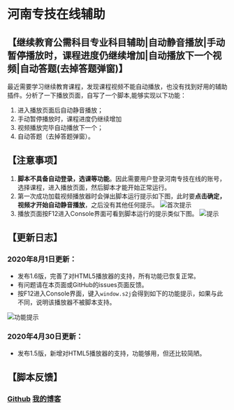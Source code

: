# 河南专技在线辅助

## 【继续教育公需科目专业科目辅助|自动静音播放|手动暂停播放时，课程进度仍继续增加|自动播放下一个视频|自动答题(去掉答题弹窗)】

最近需要学习继续教育课程，发现课程视频不能自动播放，也没有找到好用的辅助插件。分析了一下播放页面，自写了一个脚本,能够实现以下功能：

 1. 进入播放页面后自动静音播放；
 2. 手动暂停播放时，课程进度仍继续增加
 3. 视频播放完毕自动播放下一个；
 4. 自动答题（去掉答题弹窗）。

## 【注意事项】

1. **脚本不具备自动登录，选课等功能**。因此需要用户登录河南专技在线的账号，选择课程，进入播放页面，然后脚本才能开始正常运行。
2. 第一次成功加载视频播放器时会弹出脚本运行提示如下图，此时要**点击确定，视频才开始自动静音播放**，之后没有其他任何提示。
![首次提示](https://raw.githubusercontent.com/huangdiv/user-scripts/master/hnzj/1.png)
3. 播放页面按F12进入Console界面可看到脚本运行的提示类似下图。
![提示](https://raw.githubusercontent.com/huangdiv/user-scripts/master/hnzj/2.png)

## 【更新日志】
### 2020年8月1日更新：
- 发布1.6版，完善了对HTML5播放器的支持，所有功能已恢复正常。
- 有问题请在本页面或GitHub的issues页面反馈。
- 按F12进入Console界面，键入`window.s2j`会得到如下的功能提示，如果与此不同，说明该播放器不被脚本支持。

![功能提示](https://raw.githubusercontent.com/huangdiv/user-scripts/master/hnzj/3.png)

### 2020年4月30日更新：
- 发布1.5版，新增对HTML5播放器的支持，功能够用，但还比较简陋。

## 【脚本反馈】
### [Github][1]    [我的博客][2]　


  [1]:https://github.com/huangdiv/user-scripts/issues/2
  [2]:https://huangdiv.com/tech/ghlearning-assist/

